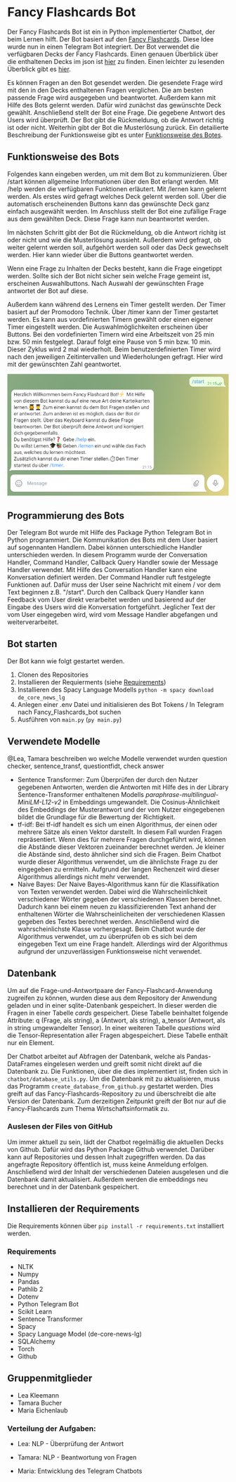 # Fancy Flashcards Bot

Der Fancy Flashcards Bot ist ein in Python implementierter Chatbot, der beim Lernen hilft. Der Bot basiert auf den [Fancy Flashcards](https://github.com/fancy-flashcard/ffc). Diese Idee wurde nun in einen Telegram Bot integriert. Der Bot verwendet die verfügbaren Decks der Fancy Flashcards. Einen genauen Überblick über die enthaltenen Decks im json ist [hier](https://github.com/fancy-flashcard/deck-collection/tree/main/wirtschaftsinformatik) zu finden.
Einen leichter zu lesenden Überblick gibt es [hier](https://github.com/michael-spengler/DHBW-Learning-Apps/blob/main/training-data.md).

Es können Fragen an den Bot gesendet werden. Die gesendete Frage wird mit den in den Decks enthaltenen Fragen verglichen. Die am besten passende Frage wird ausgegeben und beantwortet. 
Außerdem kann mit Hilfe des Bots gelernt werden. Dafür wird zunächst das gewünschte Deck gewählt. Anschließend stellt der Bot eine Frage. Die gegebene Antwort des Users wird überprüft. Der Bot gibt die Rückmeldung, ob die Antwort richtig ist oder nicht. Weiterhin gibt der Bot die Musterlösung zurück.
Ein detailierte Beschreibung der Funktionsweise gibt es unter [Funktionsweise des Botes](Funktionsweise-des-Botes).

## Funktionsweise des Bots

Folgendes kann eingeben werden, um mit dem Bot zu kommunizieren.
Über /start können allgemeine Informationen über den Bot erlangt werden. Mit /help werden die verfügbaren Funktionen erläutert. 
Mit /lernen kann gelernt werden. Als erstes wird gefragt welches Deck gelernt werden soll. Über die automatisch erscheinenden Buttons kann das gewünschte Deck ganz einfach ausgewählt werden. Im Anschluss stellt der Bot eine zufällige Frage aus dem gewählten Deck. Diese Frage kann nun beantwortet werden.

Im nächsten Schritt gibt der Bot die Rückmeldung, ob die Antwort richitg ist oder nicht und wie die Musterlösung aussieht. Außerdem wird gefragt, ob weiter gelernt werden soll, aufgehört werden soll oder das Deck gewechselt werden. Hier kann wieder über die Buttons geantwortet werden. 

Wenn eine Frage zu Inhalten der Decks besteht, kann die Frage eingetippt werden. Sollte sich der Bot nicht sicher sein welche Frage gemeint ist, erscheinen Auswahlbuttons. Nach Auswahl der gewünschten Frage antwortet der Bot auf diese.

Außerdem kann während des Lernens ein Timer gestellt werden. Der Timer basiert auf der Promodoro Technik. Über /timer kann der Timer gestartet werden. Es kann aus vordefinierten Timern gewählt oder einen eigener Timer eingestellt werden. Die Auswahlmöglichkeiten erscheinen über Buttons. Bei den vordefinierten Timern wird eine Arbeitszeit von 25 min bzw. 50 min festgelegt. Darauf folgt eine Pause von 5 min bzw. 10 min. Dieser Zyklus wird 2 mal wiederholt. Beim benutzerdefinierten Timer wird nach den jeweiligen Zeitintervallen und Wiederholungen gefragt. Hier wird mit der gewünschten Zahl geantwortet.

![alt text](https://github.com/LeaKleemann/Fancy_Flashcards_Bot_project/blob/main/Screenshot_start.png)


## Programmierung des Bots
Der Telegram Bot wurde mit Hilfe des Package Python Telegram Bot in Python programmiert. Die Kommunikation des Bots mit dem User basiert auf sogennanten Handlern. Dabei können unterschiedliche Handler unterschieden werden. In diesem Programm wurde der Conversation Handler, Command Handler, Callback Query Handler sowie der Message Handler verwendet. Mit Hilfe des Conversation Handler kann eine Konversation definiert werden. Der Command Handler ruft festgelegte Funktionen auf. Dafür muss der User seine Nachricht mit einem / vor dem Text beginnen z.B. "/start". Durch den Callback Query Handler kann Feedback vom User direkt verarbeitet werden und basierend auf der Eingabe des Users wird die Konversation fortgeführt. Jeglicher Text der vom User eingegeben wird, wird vom Message Handler abgefangen und weiterverarbeitet.

## Bot starten
Der Bot kann wie folgt gestartet werden.

1. Clonen des Repositories
2. Installieren der Requierments (siehe [Requirements](Requirements))
3. Installieren des Spacy Language Modells `python -m spacy download de_core_news_lg`
4. Anlegen einer .env Datei und initialisieren des Bot Tokens / In Telegram nach Fancy_Flashcards_bot suchen
5. Ausführen von `main.py` (`py main.py`)

## Verwendete Modelle
@Lea, Tamara beschreiben wo welche Modelle verwendet wurden
question checker, sentence_transf, questiontfidt, check answer
- Sentence Transformer:
Zum Überprüfen der durch den Nutzer gegebenen Antworten, werden die Antworten mit Hilfe des in der Library Sentence-Transformer enthaltenen Modells *paraphrase-multilingual-MiniLM-L12-v2* in Embeddings umgewandelt. Die Cosinus-Ähnlichkeit des Embeddings der Musterantwort und der vom Nutzer eingegebenen bildet die Grundlage für die Bewertung der Richtigkeit.
- tf-idf:
Bei tf-idf handelt es sich um einen Algorithmus, der einen oder mehrere Sätze als einen Vektor darstellt. In diesem Fall wurden Fragen repräsentiert. Wenn dies für mehrere Fragen durchgeführt wird, können die Abstände dieser Vektoren zueinander berechnet werden. Je kleiner die Abstände sind, desto ähnlicher sind sich die Fragen. Beim Chatbot wurde dieser Algorithmus verwendet, um die ähnlichste Frage zu der eingegeben zu ermitteln. Aufgrund der langen Rechenzeit wird dieser Algorithmus allerdings nicht mehr verwendet.
- Naive Bayes:
Der Naive Bayes-Algorithmus kann für die Klassifikation von Texten verwendet werden. Dabei wird die Wahrscheinlichkeit verschiedener Wörter gegeben der verschiedenen Klassen berechnet. Dadurch kann bei einem neuen zu klassifizierenden Text anhand der enthaltenen Wörter die Wahrscheinlicheiten der verschiedenen Klassen gegeben des Textes berechnet werden. Anschließend wird die wahrscheinlichste Klasse vorhergesagt. Beim Chatbot wurde der Algorithmus verwendet, um zu überprüfen ob es sich bei dem eingegeben Text um eine Frage handelt. Allerdings wird der Algorithmus aufgrund der unzuverlässigen Funktionsweise nicht verwendet.

## Datenbank
Um auf die Frage-und-Antwortpaare der Fancy-Flashcard-Anwendung zugreifen zu können, wurden diese aus dem Repository der Anwendung geladen und in einer sqlite-Datenbank gespeichert. In dieser werden die Fragen in einer Tabelle *cards* gespeichert. Diese Tabelle beinhaltet folgende Attribute: q (Frage, als string), a (Antwort, als string), a_tensor (Antwort, als in string umgewandelter Tensor). In einer weiteren Tabelle *questions* wird die Tensor-Representation aller Fragen abgespeichert. Diese Tabelle enthält nur ein Element. 

Der Chatbot arbeitet auf Abfragen der Datenbank, welche als Pandas-DataFrames eingelesen werden und greift somit nicht direkt auf die Datenbank zu. Die Funktionen, über die dies implementiert ist, finden sich in `chatbot/database_utils.py`. Um die Datenbank mit zu aktualisieren, muss das Programm `create_database_from_github.py` gestartet werden. Dies greift auf das Fancy-Flashcards-Repository zu und überschreibt die alte Version der Datenbank. Zum derzeitigen Zeitpunkt greift der Bot nur auf die Fancy-Flashcards zum Thema Wirtschaftsinformatik zu.

### Auslesen der Files von GitHub
Um immer aktuell zu sein, lädt der Chatbot regelmäßig die aktuellen Decks von Github. Dafür wird das Python Package Github verwendet. Darüber kann auf Repositories und dessen Inhalt zugegriffen werden. Da das angefragte Repository öffentlich ist, muss keine Anmeldung erfolgen. Anschließend wird der Inhalt der verschiedenen Dateien ausgelesen und die Datenbank damit aktualisiert. Außerdem werden die embeddings neu berechnet und in der Datenbank gespeichert. 

## Installieren der Requirements
Die Requirements können über `pip install -r requirements.txt` installiert werden.

### Requirements 
- NLTK
- Numpy
- Pandas
- Pathlib 2
- Dotenv
- Python Telegram Bot 
- Scikit Learn
- Sentence Transformer
- Spacy 
-  Spacy Language Model (de-core-news-lg)
- SQLAlchemy
- Torch
- Github


## Gruppenmitglieder
- Lea Kleemann
- Tamara Bucher
- Maria Eichenlaub

### Verteilung der Aufgaben:

- Lea: NLP - Überprüfung der Antwort 

- Tamara: NLP - Beantwortung von Fragen

- Maria: Entwicklung des Telegram Chatbots
